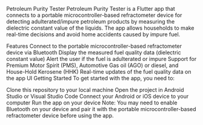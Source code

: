 Petroleum Purity Tester
Petroleum Purity Tester is a Flutter app that connects to a portable microcontroller-based refractometer device for detecting adulterated/impure petroleum products by measuring the dielectric constant value of the liquids. The app allows households to make real-time decisions and avoid home accidents caused by impure fuel.

Features
Connect to the portable microcontroller-based refractometer device via Bluetooth
Display the measured fuel quality data (dielectric constant value)
Alert the user if the fuel is adulterated or impure
Support for Premium Motor Spirit (PMS), Automotive Gas oil (AGO) or diesel, and House-Hold Kerosene (HHK)
Real-time updates of the fuel quality data on the app UI
Getting Started
To get started with the app, you need to:

Clone this repository to your local machine
Open the project in Android Studio or Visual Studio Code
Connect your Android or iOS device to your computer
Run the app on your device
Note: You may need to enable Bluetooth on your device and pair it with the portable microcontroller-based refractometer device before using the app.

